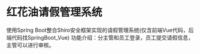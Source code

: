 # 红花油请假管理系统
使用Spring Boot整合Shiro安全框架实现的请假管理系统(仅含前端Vue代码，后端代码找SpringBoot_Vue)
功能介绍：分主管和员工登录，员工提交请假信息，主管可以进行审核。
